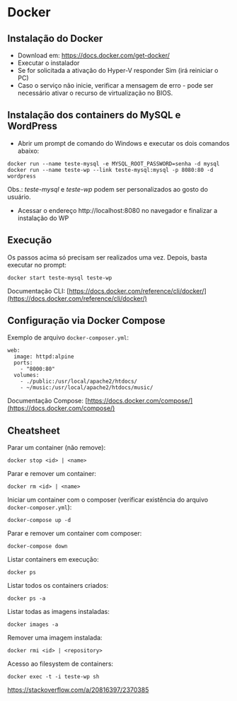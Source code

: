 # Docker

## Instalação do Docker

+ Download em: https://docs.docker.com/get-docker/
+ Executar o instalador
+ Se for solicitada a ativação do Hyper-V responder Sim (irá reiniciar o PC)
+ Caso o serviço não inicie, verificar a mensagem de erro - pode ser necessário ativar o recurso de virtualização no BIOS.

## Instalação dos containers do MySQL e WordPress

+ Abrir um prompt de comando do Windows e executar os dois comandos abaixo:

```
docker run --name teste-mysql -e MYSQL_ROOT_PASSWORD=senha -d mysql
docker run --name teste-wp --link teste-mysql:mysql -p 8080:80 -d wordpress
```

Obs.: *teste-mysql* e *teste-wp* podem ser personalizados ao gosto do usuário.

+ Acessar o endereço http://localhost:8080 no navegador e finalizar a instalação do WP

## Execução

Os passos acima só precisam ser realizados uma vez. Depois, basta executar no prompt:

`docker start teste-mysql teste-wp`

Documentação CLI: [https://docs.docker.com/reference/cli/docker/](https://docs.docker.com/reference/cli/docker/)

## Configuração via Docker Compose

Exemplo de arquivo `docker-composer.yml`:

```
web:
  image: httpd:alpine
  ports:
    - "8000:80"
  volumes:
    - ./public:/usr/local/apache2/htdocs/
    - ~/music:/usr/local/apache2/htdocs/music/
```

Documentação Compose: [https://docs.docker.com/compose/](https://docs.docker.com/compose/)

## Cheatsheet

Parar um container (não remove):
```
docker stop <id> | <name>
```

Parar e remover um container:
```
docker rm <id> | <name>
```

Iniciar um container com o composer (verificar existência do arquivo `docker-composer.yml`):
```
docker-compose up -d
```

Parar e remover um container com composer:
```
docker-compose down
```

Listar containers em execução:
```
docker ps
```

Listar todos os containers criados:
```
docker ps -a
```

Listar todas as imagens instaladas:
```
docker images -a
```

Remover uma imagem instalada:
```
docker rmi <id> | <repository>
```

Acesso ao filesystem de containers:
```
docker exec -t -i teste-wp sh
```

https://stackoverflow.com/a/20816397/2370385
